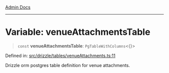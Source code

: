 [Admin Docs](/)

***

# Variable: venueAttachmentsTable

> `const` **venueAttachmentsTable**: `PgTableWithColumns`\<\{\}\>

Defined in: [src/drizzle/tables/venueAttachments.ts:11](https://github.com/syedali237/talawa-api/blob/691786dc98e76819737c41ef0af34983792105fd/src/drizzle/tables/venueAttachments.ts#L11)

Drizzle orm postgres table definition for venue attachments.
